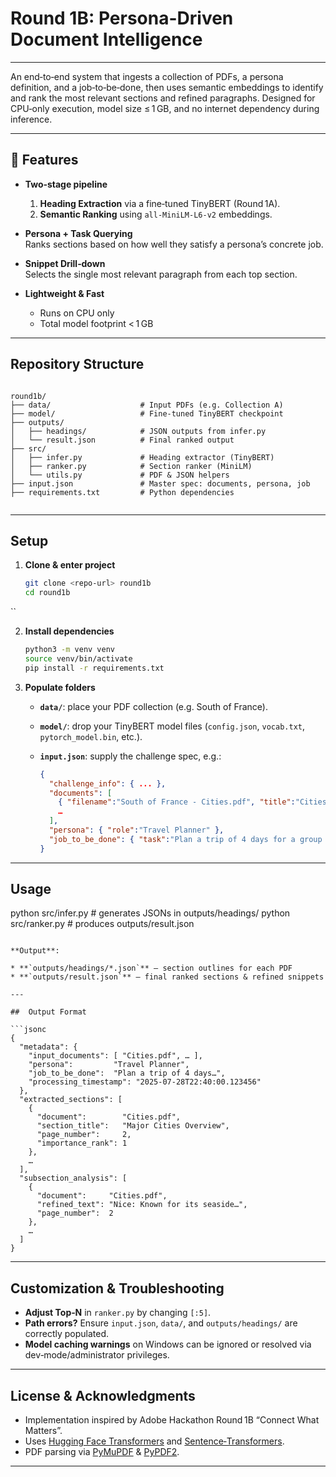 # Round 1B: Persona-Driven Document Intelligence
---
An end‑to‑end system that ingests a collection of PDFs, a persona definition, and a job‑to‑be‑done, then uses semantic embeddings to identify and rank the most relevant sections and refined paragraphs. Designed for CPU‑only execution, model size ≤ 1 GB, and no internet dependency during inference.

---

## 🚀 Features

- **Two‑stage pipeline**  
  1. **Heading Extraction** via a fine‑tuned TinyBERT (Round 1A).  
  2. **Semantic Ranking** using `all-MiniLM-L6-v2` embeddings.

- **Persona + Task Querying**  
  Ranks sections based on how well they satisfy a persona’s concrete job.

- **Snippet Drill‑down**  
  Selects the single most relevant paragraph from each top section.

- **Lightweight & Fast**  
  - Runs on CPU only  
  - Total model footprint < 1 GB  

----

##  Repository Structure

```

round1b/
├── data/                    # Input PDFs (e.g. Collection A)
├── model/                   # Fine‑tuned TinyBERT checkpoint
├── outputs/
│   ├── headings/            # JSON outputs from infer.py
│   └── result.json          # Final ranked output
├── src/
│   ├── infer.py             # Heading extractor (TinyBERT)
│   ├── ranker.py            # Section ranker (MiniLM)
│   └── utils.py             # PDF & JSON helpers
├── input.json               # Master spec: documents, persona, job
├── requirements.txt         # Python dependencies
                  

````

---

## Setup

1. **Clone & enter project**  
   ```bash
   git clone <repo-url> round1b
   cd round1b
``

2. **Install dependencies**

   ```bash
   python3 -m venv venv
   source venv/bin/activate
   pip install -r requirements.txt
   ```

3. **Populate folders**

   * **`data/`**: place your PDF collection (e.g. South of France).
   * **`model/`**: drop your TinyBERT model files (`config.json`, `vocab.txt`, `pytorch_model.bin`, etc.).
   * **`input.json`**: supply the challenge spec, e.g.:

     ```json
     {
       "challenge_info": { ... },
       "documents": [
         { "filename":"South of France - Cities.pdf", "title":"Cities" },
         …
       ],
       "persona": { "role":"Travel Planner" },
       "job_to_be_done": { "task":"Plan a trip of 4 days for a group of 10 college friends." }
     }
     ```

---

##  Usage


python src/infer.py                      # generates JSONs in outputs/headings/
python src/ranker.py                     # produces outputs/result.json
```

**Output**:

* **`outputs/headings/*.json`** – section outlines for each PDF
* **`outputs/result.json`** – final ranked sections & refined snippets

---

##  Output Format

```jsonc
{
  "metadata": {
    "input_documents": [ "Cities.pdf", … ],
    "persona":         "Travel Planner",
    "job_to_be_done":  "Plan a trip of 4 days…",
    "processing_timestamp": "2025-07-28T22:40:00.123456"
  },
  "extracted_sections": [
    {
      "document":        "Cities.pdf",
      "section_title":   "Major Cities Overview",
      "page_number":     2,
      "importance_rank": 1
    },
    …
  ],
  "subsection_analysis": [
    {
      "document":     "Cities.pdf",
      "refined_text": "Nice: Known for its seaside…",
      "page_number":  2
    },
    …
  ]
}
```

---

##  Customization & Troubleshooting

* **Adjust Top‑N** in `ranker.py` by changing `[:5]`.
* **Path errors?** Ensure `input.json`, `data/`, and `outputs/headings/` are correctly populated.
* **Model caching warnings** on Windows can be ignored or resolved via dev‑mode/administrator privileges.

---

##  License & Acknowledgments

* Implementation inspired by Adobe Hackathon Round 1B “Connect What Matters”.
* Uses [Hugging Face Transformers](https://github.com/huggingface/transformers) and [Sentence‑Transformers](https://github.com/UKPLab/sentence-transformers).
* PDF parsing via [PyMuPDF](https://github.com/pymupdf/PyMuPDF) & [PyPDF2](https://github.com/py-pdf/PyPDF2).

---
#
